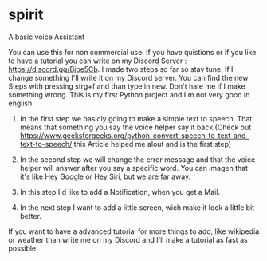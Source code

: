 # spirit
A basic voice Assistant

You can use this for non commercial use.
If you have quistions or if you like to have a tutorial you can write on my Discord Server : https://discord.gg/Bjbe5Cb.
I made two steps so far so stay tune. If I change something I'll write it on my Discord server. You can find the new Steps with pressing strg+f and than type in new. Don't hate me if I make something wrong. This is my first Python project and I'm not very good in english.

1. In the first step we basicly going to make a simple text to speech. That means that something you say the voice helper say it back.(Check out https://www.geeksforgeeks.org/python-convert-speech-to-text-and-text-to-speech/ this Article helped me alout and is the first step)

2. In the second step we will change the error message and that the voice helper will answer after you say a specific word. You can imagen that it's like Hey Google or Hey Siri, but we are far away.

3. In this step I'd like to add a Notification, when you get a Mail.

4. In the next step I want to add a little screen, wich make it look a little bit better.

If you want to have a advanced tutorial for more things to add, like wikipedia or weather than write me on my Discord and I'll make a tutorial as fast as possible.
